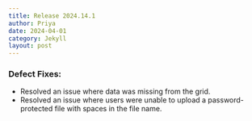 ```yaml
---
title: Release 2024.14.1
author: Priya
date: 2024-04-01
category: Jekyll
layout: post
---
```


### Defect Fixes:
* Resolved an issue where data was missing from the grid.
* Resolved an issue where users were unable to upload a password-protected file with spaces in the file name.